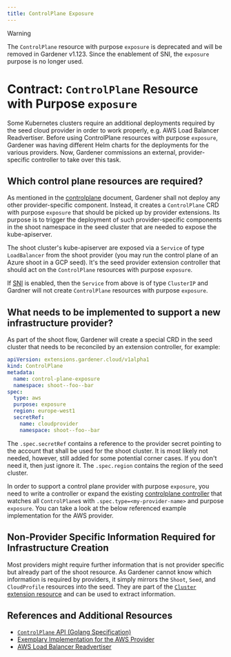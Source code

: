 ```yaml
---
title: ControlPlane Exposure
---
```


> [!WARNING]
> The `ControlPlane` resource with purpose `exposure` is deprecated and will be removed in Gardener v1.123. Since the enablement of SNI, the `exposure` purpose is no longer used.

# Contract: `ControlPlane` Resource with Purpose `exposure`

Some Kubernetes clusters require an additional deployments required by the seed cloud provider in order to work properly, e.g. AWS Load Balancer Readvertiser.
Before using ControlPlane resources with purpose `exposure`, Gardener was having different Helm charts for the deployments for the various providers.
Now, Gardener commissions an external, provider-specific controller to take over this task.

## Which control plane resources are required?

As mentioned in the [controlplane](./controlplane.md) document, Gardener shall not deploy any other provider-specific component.
Instead, it creates a `ControlPlane` CRD with purpose `exposure` that should be picked up by provider extensions.
Its purpose is to trigger the deployment of such provider-specific components in the shoot namespace in the seed cluster that are needed to expose the kube-apiserver.

The shoot cluster's kube-apiserver are exposed via a `Service` of type `LoadBalancer` from the shoot provider (you may run the control plane of an Azure shoot in a GCP seed). It's the seed provider extension controller that should act on the `ControlPlane` resources with purpose `exposure`.

If [SNI](../../proposals/08-shoot-apiserver-via-sni.md) is enabled, then the `Service` from above is of type `ClusterIP` and  Gardner will not create `ControlPlane` resources with purpose `exposure`.

## What needs to be implemented to support a new infrastructure provider?

As part of the shoot flow, Gardener will create a special CRD in the seed cluster that needs to be reconciled by an extension controller, for example:

```yaml
apiVersion: extensions.gardener.cloud/v1alpha1
kind: ControlPlane
metadata:
  name: control-plane-exposure
  namespace: shoot--foo--bar
spec:
  type: aws
  purpose: exposure
  region: europe-west1
  secretRef:
    name: cloudprovider
    namespace: shoot--foo--bar
```

The `.spec.secretRef` contains a reference to the provider secret pointing to the account that shall be used for the shoot cluster.
It is most likely not needed, however, still added for some potential corner cases.
If you don't need it, then just ignore it.
The `.spec.region` contains the region of the seed cluster.

In order to support a control plane provider with purpose `exposure`, you need to write a controller or expand the existing [controlplane controller](./controlplane.md) that watches all `ControlPlane`s with `.spec.type=<my-provider-name>` and purpose `exposure`.
You can take a look at the below referenced example implementation for the AWS provider.

## Non-Provider Specific Information Required for Infrastructure Creation

Most providers might require further information that is not provider specific but already part of the shoot resource.
As Gardener cannot know which information is required by providers, it simply mirrors the `Shoot`, `Seed`, and `CloudProfile` resources into the seed.
They are part of the [`Cluster` extension resource](../cluster.md) and can be used to extract information.

## References and Additional Resources

- [`ControlPlane` API (Golang Specification)](../../../pkg/apis/extensions/v1alpha1/types_controlplane.go)
- [Exemplary Implementation for the AWS Provider](https://github.com/gardener/gardener-extension-provider-aws/tree/master/pkg/controller/controlplane)
- [AWS Load Balancer Readvertiser](https://github.com/gardener/aws-lb-readvertiser)
